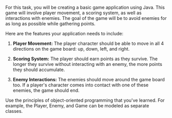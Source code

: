 For this task, you will be creating a basic game application using Java. This game will involve player movement, a scoring system, as well as interactions with enemies. The goal of the game will be to avoid enemies for as long as possible while gathering points. 

Here are the features your application needs to include:

1. **Player Movement:** The player character should be able to move in all 4 directions on the game board: up, down, left, and right.

2. **Scoring System:** The player should earn points as they survive. The longer they survive without interacting with an enemy, the more points they should accumulate.

3. **Enemy Interactions:** The enemies should move around the game board too. If a player's character comes into contact with one of these enemies, the game should end.

Use the principles of object-oriented programming that you've learned. For example, the Player, Enemy, and Game can be modeled as separate classes.